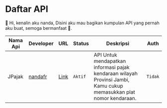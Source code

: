 # Daftar API
👋 Hi, kenalin aku nanda,
Disini aku mau bagikan kumpulan API yang pernah aku buat, semoga bermanfaat 🎉. 

| Nama Api | Developer | URL | Status | Deskripsi | Auth |
|---|---|---|---|---|---|
| JPajak | [nandafr](https://nandafr.com/) | [Link](https://api.nandafr.com/v1/jsamsat/cek-pajak.php?vhc=BH1799Z) | `Aktif` | API Untuk mendapatkan informasi pajak kendaraan wilayah Provinsi Jambi, Kamu cukup memasukkan plat nomor kendaraan. | `Tidak`|
